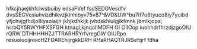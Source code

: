 hfkcjhaejkhfciwsbuiby
edsaFVef
fsdSEDGVesdfv
dvsSEGVesiuhvizdhikvzjklnhibyv75v87^&VD&UW^bu7if7u6tyuco8iy7yuibd yfjchvjgfhdjo8iyeoiaijh jkhjkdhkljk jvhdskhiulgjlkfmnk jbmlkjopa;
hrrbQY5RWYHFXSFGH
ktnagl;kjnqoIIMDFH OI OIIOop iuohhdrfhrzdjzgoOIU rQRW
DTHHHHHZJTTRARHRYrfvregGW
OIURpo resuoiuoijroiioHZFDAREhijrgkkDRH
RHaRHAQTRJRSefqrf
fdha
